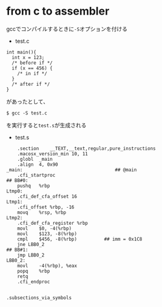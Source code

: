 # from c to assembler

gccでコンパイルするときに`-S`オプションを付ける

- test.c

```
int main(){
  int x = 123;
  /* before if */
  if (x == 456) {
    /* in if */
  }
  /* after if */
}
```

があったとして、


```
$ gcc -S test.c
```

を実行すると`test.s`が生成される

- test.s

```
	.section	__TEXT,__text,regular,pure_instructions
	.macosx_version_min 10, 11
	.globl	_main
	.align	4, 0x90
_main:                                  ## @main
	.cfi_startproc
## BB#0:
	pushq	%rbp
Ltmp0:
	.cfi_def_cfa_offset 16
Ltmp1:
	.cfi_offset %rbp, -16
	movq	%rsp, %rbp
Ltmp2:
	.cfi_def_cfa_register %rbp
	movl	$0, -4(%rbp)
	movl	$123, -8(%rbp)
	cmpl	$456, -8(%rbp)          ## imm = 0x1C8
	jne	LBB0_2
## BB#1:
	jmp	LBB0_2
LBB0_2:
	movl	-4(%rbp), %eax
	popq	%rbp
	retq
	.cfi_endproc


.subsections_via_symbols
```
